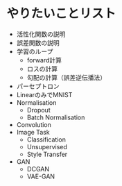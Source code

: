 # やりたいことリスト
- 活性化関数の説明
- 誤差関数の説明
- 学習のループ
    - forward計算
    - ロスの計算
    - 勾配の計算（誤差逆伝播法）
- パーセプトロン
- LinearのみでMNIST
- Normalisation
    - Dropout
    - Batch Normalisation
- Convolution
- Image Task
    - Classification
    - Unsupervised
    - Style Transfer
- GAN
    - DCGAN
    - VAE-GAN
